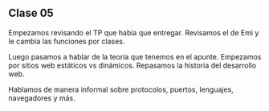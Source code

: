 ## Clase 05

Empezamos revisando el TP que había que entregar. Revisamos el de Emi y le cambia las funciones por clases.

Luego pasamos a hablar de la teoría que tenemos en el apunte. Empezamos por sitios web estáticos vs dinámicos. Repasamos la historia del desarrollo web.

Hablamos de manera informal sobre protocolos, puertos, lenguajes, navegadores y más.